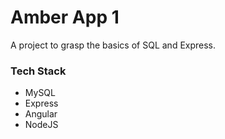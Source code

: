 # Amber App 1

A project to grasp the basics of SQL and Express.

### Tech Stack

- MySQL
- Express
- Angular
- NodeJS
